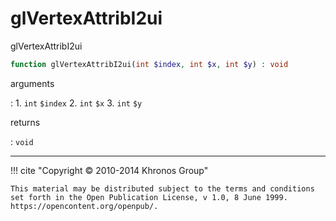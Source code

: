 # glVertexAttribI2ui
glVertexAttribI2ui

```php
function glVertexAttribI2ui(int $index, int $x, int $y) : void
```

arguments

:    1. `int` `$index` 
    2. `int` `$x` 
    3. `int` `$y` 

returns

:    `void` 

---
     

!!! cite "Copyright © 2010-2014 Khronos Group"

    This material may be distributed subject to the terms and conditions set forth in the Open Publication License, v 1.0, 8 June 1999. https://opencontent.org/openpub/.